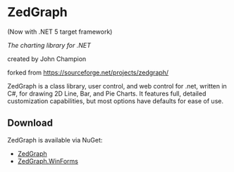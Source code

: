 # ZedGraph

(Now with .NET 5 target framework)

*The charting library for .NET*

created by John Champion

forked from https://sourceforge.net/projects/zedgraph/

ZedGraph is a class library, user control, and web control for .net, written in C#, for drawing 2D Line, Bar, and Pie Charts. It features full, detailed customization capabilities, but most options have defaults for ease of use.

## Download

ZedGraph is available via NuGet:
- [ZedGraph](http://nuget.org/packages/ZedGraph)
- [ZedGraph.WinForms](http://nuget.org/packages/ZedGraph.WinForms)
